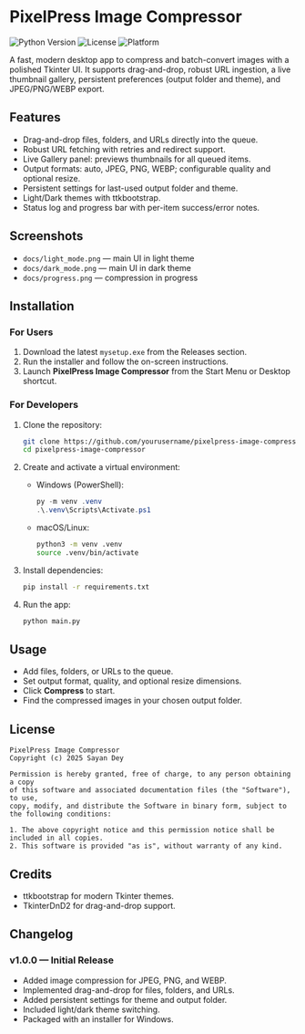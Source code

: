 # PixelPress Image Compressor

![Python Version](https://img.shields.io/badge/python-3.8%2B-blue)
![License](https://img.shields.io/badge/license-Custom-green)
![Platform](https://img.shields.io/badge/platform-Windows-lightgrey)

A fast, modern desktop app to compress and batch-convert images with a polished Tkinter UI. It supports drag-and-drop, robust URL ingestion, a live thumbnail gallery, persistent preferences (output folder and theme), and JPEG/PNG/WEBP export.

## Features

* Drag-and-drop files, folders, and URLs directly into the queue.
* Robust URL fetching with retries and redirect support.
* Live Gallery panel: previews thumbnails for all queued items.
* Output formats: auto, JPEG, PNG, WEBP; configurable quality and optional resize.
* Persistent settings for last-used output folder and theme.
* Light/Dark themes with ttkbootstrap.
* Status log and progress bar with per-item success/error notes.

## Screenshots
* `docs/light_mode.png` — main UI in light theme
* `docs/dark_mode.png` — main UI in dark theme
* `docs/progress.png` — compression in progress

## Installation

### For Users

1. Download the latest `mysetup.exe` from the Releases section.
2. Run the installer and follow the on-screen instructions.
3. Launch **PixelPress Image Compressor** from the Start Menu or Desktop shortcut.

### For Developers

1. Clone the repository:

   ```bash
   git clone https://github.com/yourusername/pixelpress-image-compressor.git
   cd pixelpress-image-compressor
   ```
2. Create and activate a virtual environment:

   * Windows (PowerShell):

     ```powershell
     py -m venv .venv
     .\.venv\Scripts\Activate.ps1
     ```
   * macOS/Linux:

     ```bash
     python3 -m venv .venv
     source .venv/bin/activate
     ```
3. Install dependencies:

   ```bash
   pip install -r requirements.txt
   ```
4. Run the app:

   ```bash
   python main.py
   ```

## Usage

* Add files, folders, or URLs to the queue.
* Set output format, quality, and optional resize dimensions.
* Click **Compress** to start.
* Find the compressed images in your chosen output folder.

## License

```
PixelPress Image Compressor
Copyright (c) 2025 Sayan Dey

Permission is hereby granted, free of charge, to any person obtaining a copy
of this software and associated documentation files (the "Software"), to use,
copy, modify, and distribute the Software in binary form, subject to the following conditions:

1. The above copyright notice and this permission notice shall be included in all copies.
2. This software is provided "as is", without warranty of any kind.
```

## Credits

* ttkbootstrap for modern Tkinter themes.
* TkinterDnD2 for drag-and-drop support.

## Changelog

### v1.0.0 — Initial Release

* Added image compression for JPEG, PNG, and WEBP.
* Implemented drag-and-drop for files, folders, and URLs.
* Added persistent settings for theme and output folder.
* Included light/dark theme switching.
* Packaged with an installer for Windows.

